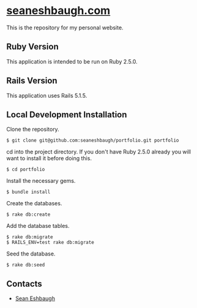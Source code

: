 # [seaneshbaugh.com](http://seaneshbaugh.com/)

This is the repository for my personal website.

## Ruby Version

This application is intended to be run on Ruby 2.5.0.

## Rails Version

This application uses Rails 5.1.5.

## Local Development Installation

Clone the repository.

    $ git clone git@github.com:seaneshbaugh/portfolio.git portfolio

cd into the project directory. If you don't have Ruby 2.5.0 already you will want to install it before doing this.

    $ cd portfolio

Install the necessary gems.

    $ bundle install

Create the databases.

    $ rake db:create

Add the database tables.

    $ rake db:migrate
    $ RAILS_ENV=test rake db:migrate

Seed the database.

    $ rake db:seed

## Contacts

* [Sean Eshbaugh](mailto:seaneshbaugh@gmail.com)
